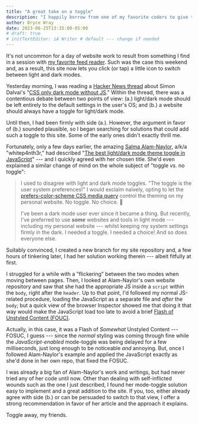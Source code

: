 ```yaml
---
title: "A great take on a toggle"
description: "I happily borrow from one of my favorite coders to give this site a new capability."
author: Bryce Wray
date: 2023-06-25T13:35:00-05:00
# draft: true
# initTextEditor: iA Writer # default --- change if needed
---
```


It's not uncommon for a day of website work to result from something I find in a session with [my favorite feed reader](https://netnewswire.com). Such was the case this weekend and, as a result, this site now lets you click (or tap) a little icon to switch between light and dark modes.

<!--more-->

Yesterday morning, I was reading a [Hacker News thread](https://news.ycombinator.com/item?id=36456513) about Simon Dalvai's "[CSS only dark mode without JS](https://simondalvai.com/blog/css-only-darkmode/)." Within the thread, there was a contentious debate between two points of view: (a.) light/dark mode should be left entirely to the default settings in the user's OS; and (b.) a website should always have a toggle for light/dark mode.

Until then, I had been firmly with side (a.). However, the argument in favor of (b.) sounded plausible, so I began searching for solutions that could add such a toggle to this site. Some of the early ones didn't exactly thrill me.

Fortunately, only a few days earlier, the amazing [Salma Alam-Naylor](https://whitep4nth3r.com/), a/k/a "whitep4nth3r," had described "[The best light/dark mode theme toggle in JavaScript](https://whitep4nth3r.com/blog/best-light-dark-mode-theme-toggle-javascript/)" --- and I quickly agreed with her chosen title. She'd even explained a similar change of mind on the whole subject of "toggle *vs.* no toggle":

> I used to disagree with light and dark mode toggles. "The toggle is the user system preferences!" I would exclaim naïvely, opting to let the [prefers-color-scheme CSS media query](https://developer.mozilla.org/en-US/docs/Web/CSS/@media/prefers-color-scheme) control the theming on my personal website. No toggle. No choice. 🫠
>
> I've been a dark mode user ever since it became a thing. But recently, I've preferred to use ***some*** websites and tools in light mode --- including my personal website --- whilst keeping my system settings firmly in the dark. I needed a toggle. I needed a choice! And so does everyone else.

Suitably convinced, I created a new branch for my site repository and, a few hours of tinkering later, I had her solution working therein --- albeit fitfully at first.

I struggled for a while with a "flickering" between the two modes when moving between pages. Then, I looked at Alam-Naylor's own website repository and saw that she had the appropriate JS inside a `script` within the `body`, right after the `header`. Up to that point, I'd followed my normal JS-related procedure, loading the JavaScript as a separate file and *after* the `body`; but a quick view of the browser Inspector showed me that doing it that way would make the JavaScript load too late to avoid a brief [Flash of Unstyled Content (FOUC)](https://blog.esteetey.dev/what-the-fouc-is-happening-flash-of-unstyled-content).

Actually, in this case, it was a Flash of *Somewhat* Unstyled Content --- FOSUC, I guess --- since the *normal* styling was coming through fine while the *JavaScript-enabled* mode-toggle was being delayed for a few milliseconds, just long enough to be noticeable *and* annoying. But, once I followed Alam-Naylor's example and applied the JavaScript exactly as she'd done in her own repo, that fixed the FOSUC.

I was already a big fan of Alam-Naylor's work and writings, but had never tried any of her code until now. Other than dealing with self-inflicted wounds such as the one I just described, I found her mode-toggle solution easy to implement and a great addition to the site. If you, too, either already agree with side (b.) or can be persuaded to switch to that view, I offer a strong recommendation in favor of her article and the approach it explains.

Toggle away, my friends.
